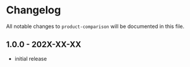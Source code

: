 # Changelog

All notable changes to `product-comparison` will be documented in this file.

## 1.0.0 - 202X-XX-XX

- initial release
